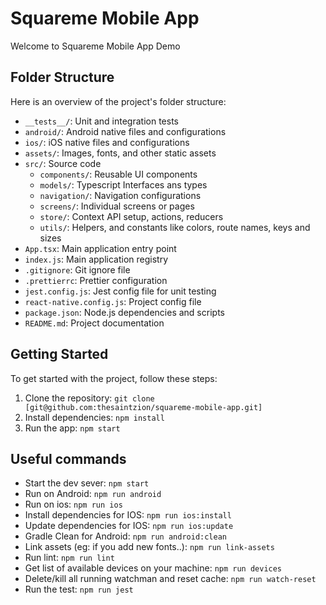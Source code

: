 # Squareme Mobile App

Welcome to Squareme Mobile App Demo

## Folder Structure

Here is an overview of the project's folder structure:

- `__tests__/`: Unit and integration tests
- `android/`: Android native files and configurations
- `ios/`: iOS native files and configurations
- `assets/`: Images, fonts, and other static assets
- `src/`: Source code
  - `components/`: Reusable UI components
  - `models/`: Typescript Interfaces ans types
  - `navigation/`: Navigation configurations
  - `screens/`: Individual screens or pages
  - `store/`: Context API setup, actions, reducers
  - `utils/`: Helpers, and constants  like colors, route names, keys and sizes 
- `App.tsx`: Main application entry point  
- `index.js`: Main application registry  
- `.gitignore`: Git ignore file
- `.prettierrc`: Prettier configuration
- `jest.config.js`: Jest config file for unit testing
- `react-native.config.js`: Project config file
- `package.json`: Node.js dependencies and scripts
- `README.md`: Project documentation

## Getting Started

To get started with the project, follow these steps:

1. Clone the repository: `git clone [git@github.com:thesaintzion/squareme-mobile-app.git]`
2. Install dependencies: `npm install`
3. Run the app: `npm start`


## Useful commands

- Start the dev sever: `npm start`
- Run on Android: `npm run android`
- Run on ios: `npm run ios`
- Install dependencies for IOS: `npm run ios:install`
- Update dependencies for IOS: `npm run ios:update`
- Gradle Clean for Android: `npm run android:clean`
- Link assets (eg: if you add new fonts..): `npm run link-assets`
- Run lint: `npm run lint`
- Get list of available devices on your machine: `npm run devices`
- Delete/kill all running watchman and reset cache:  `npm run watch-reset`
- Run the test: `npm run jest`
